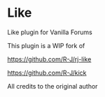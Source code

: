 # Like
Like plugin for Vanilla Forums


This plugin is a WIP fork of 

https://github.com/R-J/rj-like

https://github.com/R-J/kick

All credits to the original author
